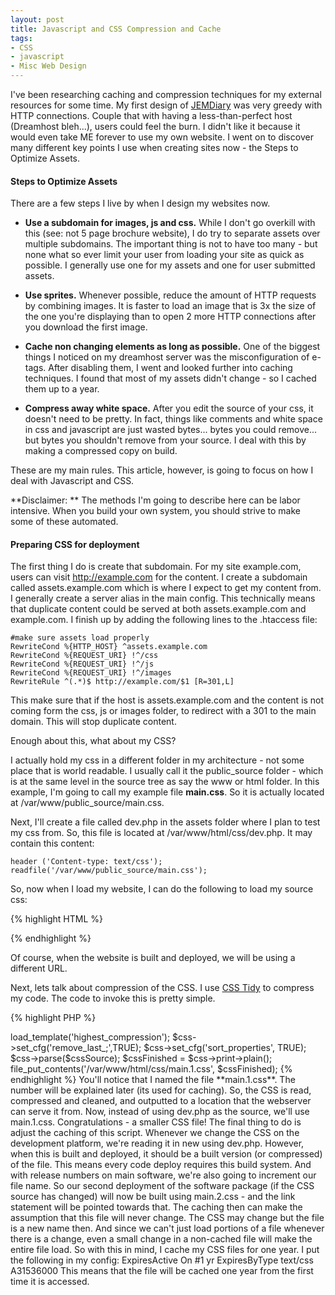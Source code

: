 ```yaml
---
layout: post
title: Javascript and CSS Compression and Cache
tags:
- CSS
- javascript
- Misc Web Design
---
```


I've been researching caching and compression techniques for my external resources for some time.  My first design of [JEMDiary](http://jemdiary.com) was very greedy with HTTP connections.  Couple that with having a less-than-perfect host (Dreamhost bleh...), users could feel the burn.  I didn't like it because it would even take ME forever to use my own website.  I went on to discover many different key points I use when creating sites now - the Steps to Optimize Assets.

#### Steps to Optimize Assets


There are a few steps I live by when I design my websites now.




  * **Use a subdomain for images, js and css.**  While I don't go overkill with this (see: not 5 page brochure website), I do try to separate assets over multiple subdomains.  The important thing is not to have too many - but none what so ever limit your user from loading your site as quick as possible.  I generally use one for my assets and one for user submitted assets.


  * **Use sprites.** Whenever possible, reduce the amount of HTTP requests by combining images.  It is faster to load an image that is 3x the size of the one you're displaying than to open 2 more HTTP connections after you download the first image.


  * **Cache non changing elements as long as possible.**  One of the biggest things I noticed on my dreamhost server was the misconfiguration of e-tags.  After disabling them, I went and looked further into caching techniques.  I found that most of my assets didn't change - so I cached them up to a year.


  * **Compress away white space.**  After you edit the source of your css, it doesn't need to be pretty.  In fact, things like comments and white space in css and javascript are just wasted bytes... bytes you could remove... but bytes you shouldn't remove from your source.  I deal with this by making a compressed copy on build.



These are my main rules.  This article, however, is going to focus on how I deal with Javascript and CSS.

**Disclaimer: ** The methods I'm going to describe here can be labor intensive.  When you build your own system, you should strive to make some of these automated.



#### Preparing CSS for deployment


The first thing I do is create that subdomain.  For my site example.com, users can visit http://example.com for the content.  I create a subdomain called assets.example.com which is where I expect to get my content from.  I generally create a server alias in the main config.  This technically means that duplicate content could be served at both assets.example.com and example.com.  I finish up by adding the following lines to the .htaccess file:


    
    
    #make sure assets load properly
    RewriteCond %{HTTP_HOST} ^assets.example.com
    RewriteCond %{REQUEST_URI} !^/css
    RewriteCond %{REQUEST_URI} !^/js
    RewriteCond %{REQUEST_URI} !^/images
    RewriteRule ^(.*)$ http://example.com/$1 [R=301,L]
    



This make sure that if the host is assets.example.com and the content is not coming form the css, js or images folder, to redirect with a 301 to the main domain.  This will stop duplicate content.

Enough about this, what about my CSS?

I actually hold my css in a different folder in my architecture - not some place that is world readable.  I usually call it the public_source folder - which is at the same level in the source tree as say the www or html folder.  In this example, I'm going to call my example file **main.css**.  So it is actually located at /var/www/public_source/main.css.

Next, I'll create a file called dev.php in the assets folder where I plan to test my css from.  So, this file is located at /var/www/html/css/dev.php.  It may contain this content:


    
    
    header ('Content-type: text/css');
    readfile('/var/www/public_source/main.css');
    



So, now when I load my website, I can do the following to load my source css:

{% highlight HTML %}
<link href="http://assets.example.com/css/dev.php" type="text/css" rel="stylesheet"></link>
{% endhighlight %}
    



Of course, when the website is built and deployed, we will be using a different URL.

Next, lets talk about compression of the CSS.  I use [CSS Tidy](http://csstidy.sourceforge.net/) to compress my code.  The code to invoke this is pretty simple.


{% highlight PHP %}
<?php
require 'csstidy-1.3/class.csstidy.php';
$cssSource = file_get_contents('/var/www/public_source/main.css');

$css = new csstidy();
$css->load_template('highest_compression');
$css->set_cfg('remove_last_;',TRUE);
$css->set_cfg('sort_properties', TRUE);
$css->parse($cssSource);
$cssFinished = $css->print->plain();

file_put_contents('/var/www/html/css/main.1.css', $cssFinished);
{% endhighlight %}
    

You'll notice that I named the file **main.1.css**.  The number will be explained later (its used for caching).

So, the CSS is read, compressed and cleaned, and outputted to a location that the webserver can serve it from.  Now, instead of using dev.php as the source, we'll use main.1.css.  Congratulations - a smaller CSS file!

The final thing to do is adjust the caching of this script.  Whenever we change the CSS on the development platform, we're reading it in new using dev.php.  However, when this is built and deployed, it should be a built version (or compressed) of the file.  This means every code deploy requires this build system.  And with release numbers on main software, we're also going to increment our file name.  So our second deployment of the software package (if the CSS source has changed) will now be built using main.2.css - and the link statement will be pointed towards that.

The caching then can make the assumption that this file will never change.  The CSS may change but the file is a new name then.  And since we can't just load portions of a file whenever there is a change, even a small change in a non-cached file will make the entire file load.  So with this in mind, I cache my CSS files for one year.  I put the following in my config:


    
    
    ExpiresActive On
    #1 yr
    ExpiresByType text/css A31536000
    



This means that the file will be cached one year from the first time it is accessed.  